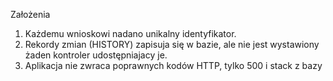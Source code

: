 Założenia
1. Każdemu wnioskowi nadano unikalny identyfikator.
2. Rekordy zmian (HISTORY) zapisuja się w bazie, ale nie jest wystawiony żaden kontroler udostępniajacy je.
3. Aplikacja nie zwraca poprawnych kodów HTTP, tylko 500 i stack z bazy
